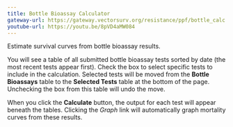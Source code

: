 ```yaml
---
title: Bottle Bioassay Calculator
gateway-url: https://gateway.vectorsurv.org/resistance/ppf/bottle_calc
youtube-url: https://youtu.be/8pVD4aMW084
---
```

Estimate survival curves from bottle bioassay results.

You will see a table of all submitted bottle bioassay tests sorted by date (the most recent tests appear first). Check the box to select specific tests to include in the calculation. Selected tests will be moved from the **Bottle Bioassays** table to the **Selected Tests** table at the bottom of the page. Unchecking the box from this table will undo the move.

When you click the **Calculate** button, the output for each test will appear beneath the tables. Clicking the *Graph* link will automatically graph mortality curves from these results.
